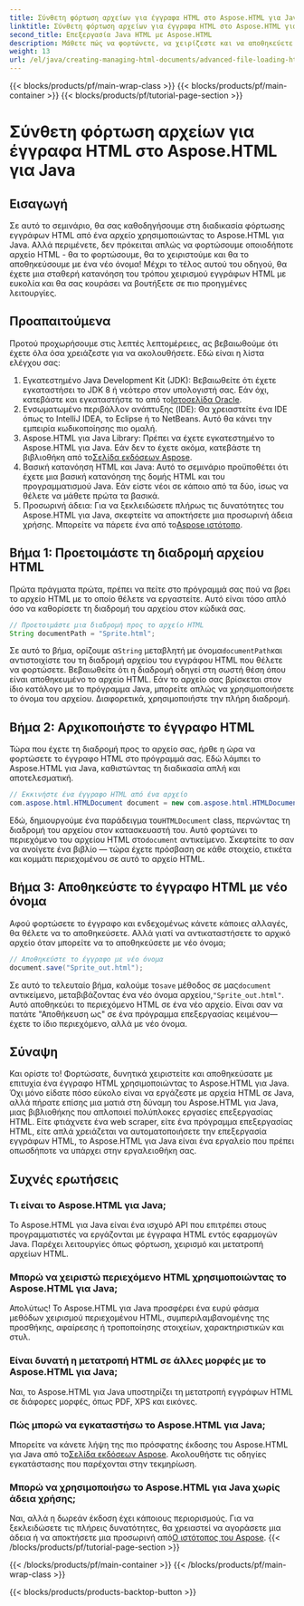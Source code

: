 ```yaml
---
title: Σύνθετη φόρτωση αρχείων για έγγραφα HTML στο Aspose.HTML για Java
linktitle: Σύνθετη φόρτωση αρχείων για έγγραφα HTML στο Aspose.HTML για Java
second_title: Επεξεργασία Java HTML με Aspose.HTML
description: Μάθετε πώς να φορτώνετε, να χειρίζεστε και να αποθηκεύετε έγγραφα HTML χρησιμοποιώντας το Aspose.HTML για Java σε αυτόν τον οδηγό βήμα προς βήμα. Ξεκλειδώστε την προηγμένη επεξεργασία HTML στα έργα σας Java.
weight: 13
url: /el/java/creating-managing-html-documents/advanced-file-loading-html-documents/
---
```


{{< blocks/products/pf/main-wrap-class >}}
{{< blocks/products/pf/main-container >}}
{{< blocks/products/pf/tutorial-page-section >}}

# Σύνθετη φόρτωση αρχείων για έγγραφα HTML στο Aspose.HTML για Java

## Εισαγωγή
Σε αυτό το σεμινάριο, θα σας καθοδηγήσουμε στη διαδικασία φόρτωσης εγγράφων HTML από ένα αρχείο χρησιμοποιώντας το Aspose.HTML για Java. Αλλά περιμένετε, δεν πρόκειται απλώς να φορτώσουμε οποιοδήποτε αρχείο HTML - θα το φορτώσουμε, θα το χειριστούμε και θα το αποθηκεύσουμε με ένα νέο όνομα! Μέχρι το τέλος αυτού του οδηγού, θα έχετε μια σταθερή κατανόηση του τρόπου χειρισμού εγγράφων HTML με ευκολία και θα σας κουράσει να βουτήξετε σε πιο προηγμένες λειτουργίες.
## Προαπαιτούμενα
Προτού προχωρήσουμε στις λεπτές λεπτομέρειες, ας βεβαιωθούμε ότι έχετε όλα όσα χρειάζεστε για να ακολουθήσετε. Εδώ είναι η λίστα ελέγχου σας:
1.  Εγκατεστημένο Java Development Kit (JDK): Βεβαιωθείτε ότι έχετε εγκαταστήσει το JDK 8 ή νεότερο στον υπολογιστή σας. Εάν όχι, κατεβάστε και εγκαταστήστε το από το[Ιστοσελίδα Oracle](https://www.oracle.com/java/technologies/javase-downloads.html).
2. Ενσωματωμένο περιβάλλον ανάπτυξης (IDE): Θα χρειαστείτε ένα IDE όπως το IntelliJ IDEA, το Eclipse ή το NetBeans. Αυτό θα κάνει την εμπειρία κωδικοποίησης πιο ομαλή.
3.  Aspose.HTML για Java Library: Πρέπει να έχετε εγκατεστημένο το Aspose.HTML για Java. Εάν δεν το έχετε ακόμα, κατεβάστε τη βιβλιοθήκη από το[Σελίδα εκδόσεων Aspose](https://releases.aspose.com/html/java/).
4. Βασική κατανόηση HTML και Java: Αυτό το σεμινάριο προϋποθέτει ότι έχετε μια βασική κατανόηση της δομής HTML και του προγραμματισμού Java. Εάν είστε νέοι σε κάποιο από τα δύο, ίσως να θέλετε να μάθετε πρώτα τα βασικά.
5.  Προσωρινή άδεια: Για να ξεκλειδώσετε πλήρως τις δυνατότητες του Aspose.HTML για Java, σκεφτείτε να αποκτήσετε μια προσωρινή άδεια χρήσης. Μπορείτε να πάρετε ένα από το[Aspose ιστότοπο](https://purchase.aspose.com/temporary-license/).

## Βήμα 1: Προετοιμάστε τη διαδρομή αρχείου HTML
Πρώτα πράγματα πρώτα, πρέπει να πείτε στο πρόγραμμά σας πού να βρει το αρχείο HTML με το οποίο θέλετε να εργαστείτε. Αυτό είναι τόσο απλό όσο να καθορίσετε τη διαδρομή του αρχείου στον κώδικά σας.
```java
// Προετοιμάστε μια διαδρομή προς το αρχείο HTML
String documentPath = "Sprite.html";
```
 Σε αυτό το βήμα, ορίζουμε α`String` μεταβλητή με όνομα`documentPath`και αντιστοιχίστε του τη διαδρομή αρχείου του εγγράφου HTML που θέλετε να φορτώσετε. Βεβαιωθείτε ότι η διαδρομή οδηγεί στη σωστή θέση όπου είναι αποθηκευμένο το αρχείο HTML. Εάν το αρχείο σας βρίσκεται στον ίδιο κατάλογο με το πρόγραμμα Java, μπορείτε απλώς να χρησιμοποιήσετε το όνομα του αρχείου. Διαφορετικά, χρησιμοποιήστε την πλήρη διαδρομή.
## Βήμα 2: Αρχικοποιήστε το έγγραφο HTML
Τώρα που έχετε τη διαδρομή προς το αρχείο σας, ήρθε η ώρα να φορτώσετε το έγγραφο HTML στο πρόγραμμά σας. Εδώ λάμπει το Aspose.HTML για Java, καθιστώντας τη διαδικασία απλή και αποτελεσματική.
```java
// Εκκινήστε ένα έγγραφο HTML από ένα αρχείο
com.aspose.html.HTMLDocument document = new com.aspose.html.HTMLDocument(documentPath);
```
 Εδώ, δημιουργούμε ένα παράδειγμα του`HTMLDocument` class, περνώντας τη διαδρομή του αρχείου στον κατασκευαστή του. Αυτό φορτώνει το περιεχόμενο του αρχείου HTML στο`document` αντικείμενο. Σκεφτείτε το σαν να ανοίγετε ένα βιβλίο — τώρα έχετε πρόσβαση σε κάθε στοιχείο, ετικέτα και κομμάτι περιεχομένου σε αυτό το αρχείο HTML.
## Βήμα 3: Αποθηκεύστε το έγγραφο HTML με νέο όνομα
Αφού φορτώσετε το έγγραφο και ενδεχομένως κάνετε κάποιες αλλαγές, θα θέλετε να το αποθηκεύσετε. Αλλά γιατί να αντικαταστήσετε το αρχικό αρχείο όταν μπορείτε να το αποθηκεύσετε με νέο όνομα;
```java
// Αποθηκεύστε το έγγραφο με νέο όνομα
document.save("Sprite_out.html");
```
 Σε αυτό το τελευταίο βήμα, καλούμε το`save` μέθοδος σε μας`document` αντικείμενο, μεταβιβάζοντας ένα νέο όνομα αρχείου,`"Sprite_out.html"`. Αυτό αποθηκεύει το περιεχόμενο HTML σε ένα νέο αρχείο. Είναι σαν να πατάτε "Αποθήκευση ως" σε ένα πρόγραμμα επεξεργασίας κειμένου—έχετε το ίδιο περιεχόμενο, αλλά με νέο όνομα.
## Σύναψη
Και ορίστε το! Φορτώσατε, δυνητικά χειριστείτε και αποθηκεύσατε με επιτυχία ένα έγγραφο HTML χρησιμοποιώντας το Aspose.HTML για Java. Όχι μόνο είδατε πόσο εύκολο είναι να εργάζεστε με αρχεία HTML σε Java, αλλά πήρατε επίσης μια ματιά στη δύναμη του Aspose.HTML για Java, μιας βιβλιοθήκης που απλοποιεί πολύπλοκες εργασίες επεξεργασίας HTML.
Είτε φτιάχνετε ένα web scraper, είτε ένα πρόγραμμα επεξεργασίας HTML, είτε απλά χρειάζεται να αυτοματοποιήσετε την επεξεργασία εγγράφων HTML, το Aspose.HTML για Java είναι ένα εργαλείο που πρέπει οπωσδήποτε να υπάρχει στην εργαλειοθήκη σας.
## Συχνές ερωτήσεις
### Τι είναι το Aspose.HTML για Java;
Το Aspose.HTML για Java είναι ένα ισχυρό API που επιτρέπει στους προγραμματιστές να εργάζονται με έγγραφα HTML εντός εφαρμογών Java. Παρέχει λειτουργίες όπως φόρτωση, χειρισμό και μετατροπή αρχείων HTML.
### Μπορώ να χειριστώ περιεχόμενο HTML χρησιμοποιώντας το Aspose.HTML για Java;
Απολύτως! Το Aspose.HTML για Java προσφέρει ένα ευρύ φάσμα μεθόδων χειρισμού περιεχομένου HTML, συμπεριλαμβανομένης της προσθήκης, αφαίρεσης ή τροποποίησης στοιχείων, χαρακτηριστικών και στυλ.
### Είναι δυνατή η μετατροπή HTML σε άλλες μορφές με το Aspose.HTML για Java;
Ναι, το Aspose.HTML για Java υποστηρίζει τη μετατροπή εγγράφων HTML σε διάφορες μορφές, όπως PDF, XPS και εικόνες.
### Πώς μπορώ να εγκαταστήσω το Aspose.HTML για Java;
 Μπορείτε να κάνετε λήψη της πιο πρόσφατης έκδοσης του Aspose.HTML για Java από το[Σελίδα εκδόσεων Aspose](https://releases.aspose.com/html/java/). Ακολουθήστε τις οδηγίες εγκατάστασης που παρέχονται στην τεκμηρίωση.
### Μπορώ να χρησιμοποιήσω το Aspose.HTML για Java χωρίς άδεια χρήσης;
 Ναι, αλλά η δωρεάν έκδοση έχει κάποιους περιορισμούς. Για να ξεκλειδώσετε τις πλήρεις δυνατότητες, θα χρειαστεί να αγοράσετε μια άδεια ή να αποκτήσετε μια προσωρινή από[Ο ιστότοπος του Aspose](https://purchase.aspose.com/temporary-license/).
{{< /blocks/products/pf/tutorial-page-section >}}

{{< /blocks/products/pf/main-container >}}
{{< /blocks/products/pf/main-wrap-class >}}

{{< blocks/products/products-backtop-button >}}
